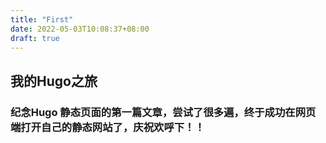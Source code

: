```yaml
---
title: "First"
date: 2022-05-03T10:08:37+08:00
draft: true
---
```


## 我的Hugo之旅

### 纪念Hugo 静态页面的第一篇文章，尝试了很多遍，终于成功在网页端打开自己的静态网站了，庆祝欢呼下！！





